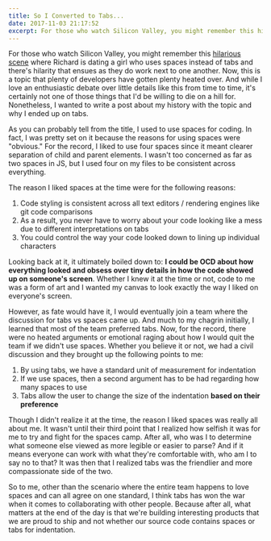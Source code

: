 ```yaml
---
title: So I Converted to Tabs...
date: 2017-11-03 21:17:52
excerpt: For those who watch Silicon Valley, you might remember this hilarious scene where Richard is dating a girl who uses spaces instead of tabs and there's hilarity that ensues as they do work next to one another. Now, this is a topic that plenty of developers have gotten plenty heated over. And while I love an enthusiastic debate over little details like this from time to time, it's certainly not one of those things that I'd be willing to die on a hill for. Nonetheless, I wanted to write a post about my history with the topic and why I ended up on tabs.
---
```


For those who watch Silicon Valley, you might remember this [hilarious scene](https://www.youtube.com/watch?v=SsoOG6ZeyUI) where Richard is dating a girl who uses spaces instead of tabs and there's hilarity that ensues as they do work next to one another. Now, this is a topic that plenty of developers have gotten plenty heated over. And while I love an enthusiastic debate over little details like this from time to time, it's certainly not one of those things that I'd be willing to die on a hill for. Nonetheless, I wanted to write a post about my history with the topic and why I ended up on tabs.

As you can probably tell from the title, I used to use spaces for coding. In fact, I was pretty set on it because the reasons for using spaces were "obvious." For the record, I liked to use four spaces since it meant clearer separation of child and parent elements. I wasn't too concerned as far as two spaces in JS, but I used four on my files to be consistent across everything.

The reason I liked spaces at the time were for the following reasons:

1. Code styling is consistent across all text editors / rendering engines like git code comparisons
2. As a result, you never have to worry about your code looking like a mess due to different interpretations on tabs
3. You could control the way your code looked down to lining up individual characters

Looking back at it, it ultimately boiled down to: **I could be OCD about how everything looked and obsess over tiny details in how the code showed up on someone's screen**. Whether I knew it at the time or not, code to me was a form of art and I wanted my canvas to look exactly the way I liked on everyone's screen.

However, as fate would have it, I would eventually join a team where the discussion for tabs vs spaces came up. And much to my chagrin initially, I learned that most of the team preferred tabs. Now, for the record, there were no heated arguments or emotional raging about how I would quit the team if we didn't use spaces. Whether you believe it or not, we had a civil discussion and they brought up the following points to me:

1. By using tabs, we have a standard unit of measurement for indentation
2. If we use spaces, then a second argument has to be had regarding how many spaces to use
3. Tabs allow the user to change the size of the indentation **based on their preference**

Though I didn't realize it at the time, the reason I liked spaces was really all about me. It wasn't until their third point that I realized how selfish it was for me to try and fight for the spaces camp. After all, who was I to determine what someone else viewed as more legible or easier to parse? And if it means everyone can work with what they're comfortable with, who am I to say no to that? It was then that I realized tabs was the friendlier and more compassionate side of the two. 

So to me, other than the scenario where the entire team happens to love spaces and can all agree on one standard, I think tabs has won the war when it comes to collaborating with other people. Because after all, what matters at the end of the day is that we're building interesting products that we are proud to ship and not whether our source code contains spaces or tabs for indentation.
